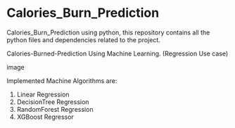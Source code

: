 # Calories_Burn_Prediction
Calories_Burn_Prediction using python, this repository contains all the python files and dependencies related to the project.

Calories-Burned-Prediction Using Machine Learning. (Regression Use case)

image

Implemented Machine Algorithms are:
1. Linear Regression
2. DecisionTree Regression
3. RandomForest Regression
4. XGBoost Regressor

